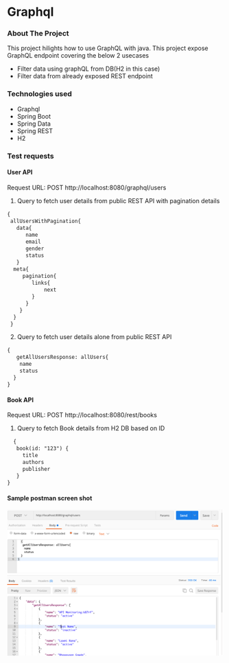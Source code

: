 # Graphql

### About The Project
This project hilights how to use GraphQL with java.
This project expose GraphQL endpoint covering the below 2 usecases
* Filter data using graphQL from DB(H2 in this case)
* Filter data from already exposed REST endpoint

### Technologies used
* Graphql
* Spring Boot
* Spring Data
* Spring REST
* H2

### Test requests
#### User API
Request URL: POST http://localhost:8080/graphql/users
1. Query to fetch user details from public REST API with pagination details 
```
{
 allUsersWithPagination{
   data{
      name
      email
      gender
      status
   }
  meta{
     pagination{
        links{
            next
        }
      }
    }
  }
 }
```
2. Query to fetch user details alone from public REST API 
```
{
   getAllUsersResponse: allUsers{
	name
	status
  }
}
```

#### Book API
Request URL: POST http://localhost:8080/rest/books
1. Query to fetch Book details from H2 DB based on ID 
```
  {
   book(id: "123") {
     title
     authors
     publisher
   }
}
```
#### Sample postman screen shot
![Alt text](/img/GraphQL-Postman.png?raw=true "Sample Postman screen shot")
